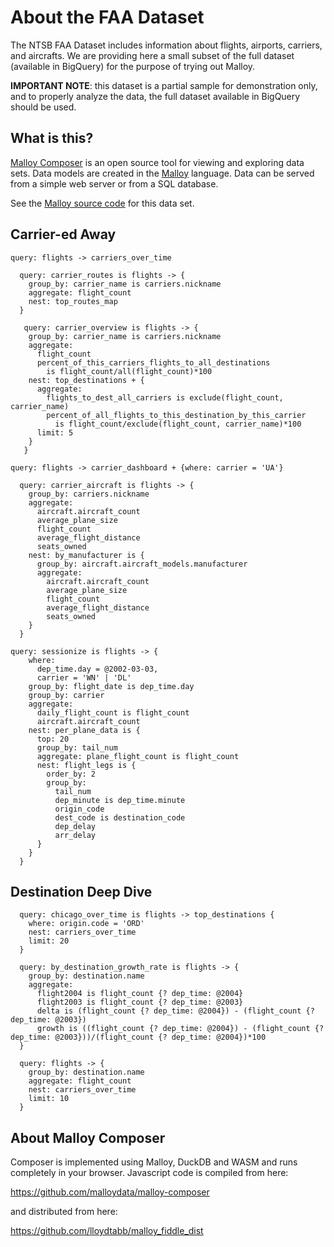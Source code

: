 # About the FAA Dataset

The NTSB FAA Dataset includes information about flights, airports, carriers, and aircrafts. We are providing here a small subset of the full dataset (available in BigQuery) for the purpose of trying out Malloy.

**IMPORTANT NOTE**: this dataset is a partial sample for demonstration only, and to properly analyze the data, the full dataset available in BigQuery should be used.

## What is this?

[Malloy Composer](https://github.com/malloydata/malloy-composer) is an open source tool for viewing and exploring data sets.  Data models are created in the  [Malloy](https://github.com/malloydata/malloy/) language.  Data can be served from a simple web server or from a SQL database.  

See the [Malloy source code](https://github.com/malloydata/malloy-samples/tree/main/duckdb/faa) for this data set.


## Carrier-ed Away

<!-- malloy-query  
  name="Flights Over Time by Carrier"
  model="./flights.malloy"
  renderer="line_chart"
-->
```
query: flights -> carriers_over_time
```


<!-- malloy-query  
  name="Top Routes by Carrier"
  model="./flights.malloy"
  description="Returns a map of the top 100 routes for each carrier"
-->
```
  query: carrier_routes is flights -> {
    group_by: carrier_name is carriers.nickname
    aggregate: flight_count
    nest: top_routes_map
  }
```

<!-- malloy-query  
  name="Carrier Quick Overview"
  model="./flights.malloy"
  renderer="dashboard"
  description="A dashboard showing high-level information for each Carrier"
-->
```
   query: carrier_overview is flights -> {
    group_by: carrier_name is carriers.nickname
    aggregate:
      flight_count
      percent_of_this_carriers_flights_to_all_destinations
        is flight_count/all(flight_count)*100
    nest: top_destinations + {
      aggregate:
        flights_to_dest_all_carriers is exclude(flight_count, carrier_name)
        percent_of_all_flights_to_this_destination_by_this_carrier
          is flight_count/exclude(flight_count, carrier_name)*100
      limit: 5
    }
   }
```

<!-- malloy-query  
  name="United Airlines Full Dashboard"
  model="./flights.malloy"
  renderer="dashboard"
  description="A much more detailed and rich dashboard; can be filtered to any Carrier."
-->
```
query: flights -> carrier_dashboard + {where: carrier = 'UA'}
```


<!-- malloy-query  
  name="Aircraft Summary"
  model="./flights.malloy"
  renderer="dashboard"
  description="Shows metrics about the fleet of each Carrier. Note: This represents a small sample of the complete FAA dataset!"
-->
```
  query: carrier_aircraft is flights -> {
    group_by: carriers.nickname
    aggregate:
      aircraft.aircraft_count
      average_plane_size
      flight_count
      average_flight_distance
      seats_owned
    nest: by_manufacturer is {
      group_by: aircraft.aircraft_models.manufacturer
      aggregate:
        aircraft.aircraft_count
        average_plane_size
        flight_count
        average_flight_distance
        seats_owned
    }
  }
```

<!-- malloy-query  
  name="Sessionisation Example"
  model="./flights.malloy"
  renderer="dashboard"  
  description="If we think of aircraft flights as a transaction.  We can roll up all transactions in a given day by a carrier into a single nested table. Note: This represents a small sample of the complete FAA dataset!"
-->
```
query: sessionize is flights -> {
    where: 
      dep_time.day = @2002-03-03,
      carrier = 'WN' | 'DL'
    group_by: flight_date is dep_time.day
    group_by: carrier
    aggregate: 
      daily_flight_count is flight_count
      aircraft.aircraft_count
    nest: per_plane_data is {
      top: 20
      group_by: tail_num
      aggregate: plane_flight_count is flight_count
      nest: flight_legs is {
        order_by: 2
        group_by:
          tail_num
          dep_minute is dep_time.minute
          origin_code
          dest_code is destination_code
          dep_delay
          arr_delay
      }
    }
  }
```


## Destination Deep Dive

<!-- malloy-query  
  name="Chicago Over Time"
  model="./flights.malloy"
  description="The most popular destinations from Chicago, over time"
  renderer="dashboard"
-->
```
  query: chicago_over_time is flights -> top_destinations {
    where: origin.code = 'ORD'
    nest: carriers_over_time
    limit: 20
  }
```

<!-- malloy-query  
  name="Flight Traffic YOY by Destination"
  model="./flights.malloy"
  description="For each destination, shows flights in 2003 and 2004, as well as the delta and growth between the two years."
-->
```
  query: by_destination_growth_rate is flights -> {
    group_by: destination.name
    aggregate: 
      flight2004 is flight_count {? dep_time: @2004}
      flight2003 is flight_count {? dep_time: @2003}
      delta is (flight_count {? dep_time: @2004}) - (flight_count {? dep_time: @2003})
      growth is ((flight_count {? dep_time: @2004}) - (flight_count {? dep_time: @2003}))/(flight_count {? dep_time: @2004})*100
  }
```

<!-- malloy-query  
  name="Carrier Popularity Over Time By Destination"
  model="./flights.malloy"
  description="Returns a line chart of carrier flights over time for each destination"
-->
```
  query: flights -> {
    group_by: destination.name
    aggregate: flight_count
    nest: carriers_over_time
    limit: 10
  }
```



## About Malloy Composer

Composer is implemented using Malloy, DuckDB and WASM and runs completely
in your browser.  Javascript code is compiled from here:

  https://github.com/malloydata/malloy-composer
  
 and distributed from here:
 
   https://github.com/lloydtabb/malloy_fiddle_dist
